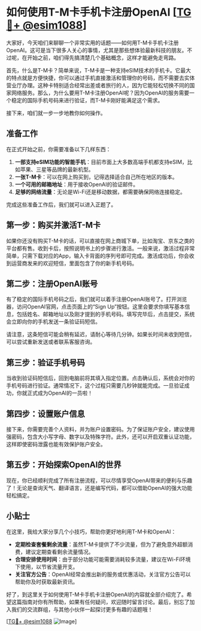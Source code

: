 # 如何使用T-M卡手机卡注册OpenAI [[TG💪+ @esim1088](https://t.me/s/esim1088)]

大家好，今天咱们来聊聊一个非常实用的话题——如何用T-M卡手机卡注册OpenAI。这可是当下很多人关心的事情，尤其是那些想体验最新科技的朋友。不过呢，在开始之前，咱们得先搞清楚几个基础概念，这样才能避免走弯路。

首先，什么是T-M卡？简单来说，T-M卡是一种支持eSIM技术的手机卡。它最大的特点就是方便快捷，你可以通过手机直接激活和管理你的号码，而不需要去实体营业厅办理。这种卡特别适合经常出差或者旅行的人，因为它能轻松切换不同的国家网络服务。那么，为什么要用T-M卡注册OpenAI呢？因为OpenAI的服务需要一个稳定的国际手机号码来进行验证，而T-M卡刚好能满足这个需求。

接下来，咱们就一步一步地教你如何操作。

## 准备工作

在正式开始之前，你需要准备以下几样东西：

1. **一部支持eSIM功能的智能手机**：目前市面上大多数高端手机都支持eSIM，比如苹果、三星等品牌的最新机型。
2. **一张T-M卡**：可以在网上购买到，记得选择适合自己所在地区的版本。
3. **一个可用的邮箱地址**：用于接收OpenAI的验证邮件。
4. **足够的网络流量**：无论是Wi-Fi还是移动数据，都需要确保网络连接稳定。

完成这些准备工作后，我们就可以进入正题了。

## 第一步：购买并激活T-M卡

如果你还没有购买T-M卡的话，可以直接在网上商城下单，比如淘宝、京东之类的平台都有售。收到卡后，按照说明书上的步骤进行激活。一般来说，激活过程非常简单，只需下载对应的App，输入卡背面的序列号即可完成。激活成功后，你会收到运营商发来的欢迎短信，里面包含了你的新手机号码。

## 第二步：注册OpenAI账号

有了稳定的国际手机号码之后，我们就可以着手注册OpenAI账号了。打开浏览器，访问OpenAI官网，点击页面上的“Sign Up”按钮。这里会要求你填写基本信息，包括姓名、邮箱地址以及刚才提到的手机号码。填写完毕后，点击提交，系统会立即向你的手机发送一条验证码短信。

请注意，这条短信可能会稍有延迟，请耐心等待几分钟。如果长时间未收到短信，可以尝试重新发送或者联系客服咨询。

## 第三步：验证手机号码

当收到验证码短信后，回到电脑前将其填入指定位置。点击确认后，系统会对你的手机号码进行验证。通常情况下，这个过程只需要几秒钟就能完成。一旦验证成功，你就正式成为OpenAI的一员啦！

## 第四步：设置账户信息

接下来，你需要完善个人资料，并为账户设置密码。为了保证账户安全，建议使用强密码，包含大小写字母、数字以及特殊字符。此外，还可以开启双重认证功能，这样即使密码泄露也能有效保护账户安全。

## 第五步：开始探索OpenAI的世界

现在，你已经顺利完成了所有注册流程，可以尽情享受OpenAI带来的便利与乐趣了！无论是查询天气、翻译语言，还是编写代码，都可以借助OpenAI的强大功能轻松搞定。

## 小贴士

在这里，我给大家分享几个小技巧，帮助你更好地利用T-M卡和OpenAI：

- **定期检查套餐剩余流量**：虽然T-M卡提供了不少流量，但为了避免意外超额消费，建议定期查看剩余流量情况。
- **合理安排使用时间**：由于部分功能可能需要消耗较多流量，建议在Wi-Fi环境下使用，以节省流量开支。
- **关注官方公告**：OpenAI经常会推出新的服务或优惠活动，关注官方公告可以帮助你及时获取最新资讯。

好了，到这里关于如何使用T-M卡手机卡注册OpenAI的内容就全部介绍完了。希望这篇指南对你有所帮助，如果有任何疑问，欢迎随时留言讨论。最后，别忘了加入我们的交流群组，与其他小伙伴一起探讨更多有趣的话题哦！

[[TG💪+ @esim1088](https://t.me/s/esim1088) ![Image](https://i.postimg.cc/4NQfJmqS/Snipaste-2025-05-13-00-14-12.png)]